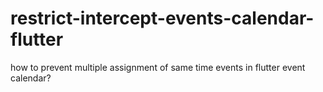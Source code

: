 # restrict-intercept-events-calendar-flutter
how to prevent multiple assignment of same time events in flutter event calendar?
